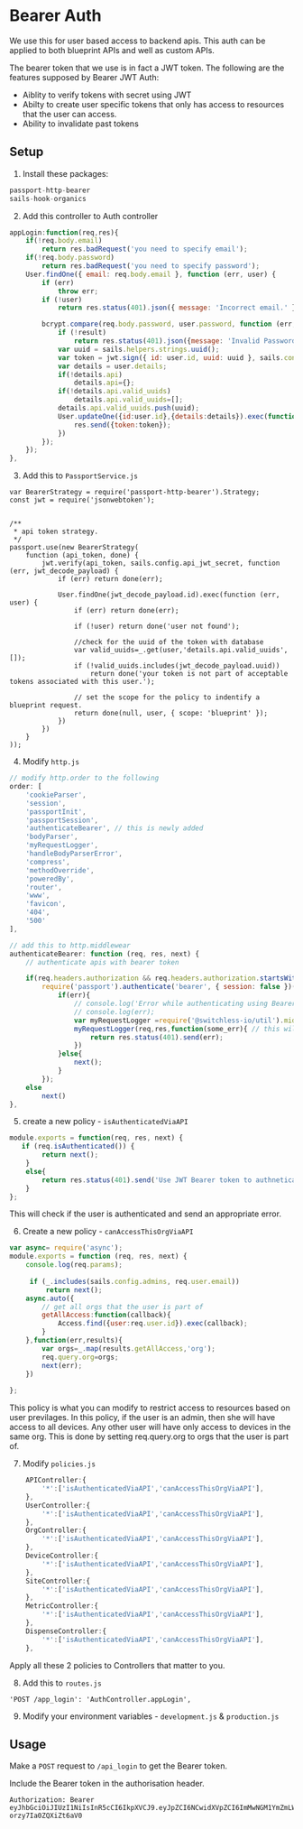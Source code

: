 # Bearer Auth
We use this for user based access to backend apis. This auth can be applied to both blueprint APIs and well as custom APIs. 

The bearer token that we use is in fact a JWT token. The following are the features supposed by Bearer JWT Auth: 

- Aiblity to verify tokens with secret using JWT
- Abilty to create user specific tokens that only has access to resources that the user can access. 
- Ability to invalidate past tokens

## Setup 
1) Install these packages: 
```js
passport-http-bearer
sails-hook-organics

```

2) Add this controller to Auth controller
```js
appLogin:function(req,res){
    if(!req.body.email)
        return res.badRequest('you need to specify email');
    if(!req.body.password)
        return res.badRequest('you need to specify password');
    User.findOne({ email: req.body.email }, function (err, user) {
        if (err) 
            throw err;
        if (!user)
            return res.status(401).json({ message: 'Incorrect email.' });

        bcrypt.compare(req.body.password, user.password, function (err, result) {
            if (!result)
                return res.status(401).json({message: 'Invalid Password'});
            var uuid = sails.helpers.strings.uuid();
            var token = jwt.sign({ id: user.id, uuid: uuid }, sails.config.api_jwt_secret);
            var details = user.details;
            if(!details.api)
                details.api={};
            if(!details.api.valid_uuids)
                details.api.valid_uuids=[];
            details.api.valid_uuids.push(uuid);
            User.updateOne({id:user.id},{details:details}).exec(function(err,result){
                res.send({token:token});
            })
        });
    });
},
```

3) Add this to `PassportService.js`

```
var BearerStrategy = require('passport-http-bearer').Strategy;
const jwt = require('jsonwebtoken'); 


/**
 * api token strategy.
 */
passport.use(new BearerStrategy(
    function (api_token, done) {
        jwt.verify(api_token, sails.config.api_jwt_secret, function (err, jwt_decode_payload) {
            if (err) return done(err);
            
            User.findOne(jwt_decode_payload.id).exec(function (err, user) {
                if (err) return done(err);

                if (!user) return done('user not found');

                //check for the uuid of the token with database
                var valid_uuids=_.get(user,'details.api.valid_uuids',[]);
                if (!valid_uuids.includes(jwt_decode_payload.uuid))
                    return done('your token is not part of acceptable tokens associated with this user.');

                // set the scope for the policy to indentify a blueprint request.
                return done(null, user, { scope: 'blueprint' });
            })
        })
    }
));
```

4) Modify `http.js`

```js
// modify http.order to the following
order: [
    'cookieParser',
    'session',
    'passportInit',     
    'passportSession',
    'authenticateBearer', // this is newly added
    'bodyParser',
    'myRequestLogger',
    'handleBodyParserError',
    'compress',
    'methodOverride',
    'poweredBy',
    'router',
    'www',
    'favicon',
    '404',
    '500'
],

// add this to http.middlewear
authenticateBearer: function (req, res, next) {
    // authenticate apis with bearer token

    if(req.headers.authorization && req.headers.authorization.startsWith('Bearer'))
        require('passport').authenticate('bearer', { session: false })(req, res, function(err){
            if(err){
                // console.log('Error while authenticating using Bearer token');
                // console.log(err);
                var myRequestLogger =require('@switchless-io/util').middleware.requestLogger;
                myRequestLogger(req,res,function(some_err){ // this will log the item to logger
                    return res.status(401).send(err);
                })
            }else{
                next();
            }
        });
    else
        next()
},

```

5) create a new policy - `isAuthenticatedViaAPI`
```js
module.exports = function(req, res, next) {
   if (req.isAuthenticated()) {
        return next();
    }
    else{
        return res.status(401).send('Use JWT Bearer token to authneticated yourself');
    }
};
```
This will check if the user is authenticated and send an appropriate error. 

6) Create a new policy - `canAccessThisOrgViaAPI`
```js
var async= require('async');
module.exports = function (req, res, next) {
    console.log(req.params);
    
     if (_.includes(sails.config.admins, req.user.email)) 
         return next();
    async.auto({
        // get all orgs that the user is part of
        getAllAccess:function(callback){
            Access.find({user:req.user.id}).exec(callback);
        }
    },function(err,results){
        var orgs=_.map(results.getAllAccess,'org');
        req.query.org=orgs;
        next(err);
    })
        
};
```
This policy is what you can modify to restrict access to resources based on user previlages. In this policy, if the user is an admin, then she will have access to all devices. Any other user will have only access to devices in the same org. This is done by setting req.query.org to orgs that the user is part of. 

7) Modify `policies.js`

```js
    APIController:{
        '*':['isAuthenticatedViaAPI','canAccessThisOrgViaAPI'],
    },
    UserController:{
        '*':['isAuthenticatedViaAPI','canAccessThisOrgViaAPI'],
    },
    OrgController:{
        '*':['isAuthenticatedViaAPI','canAccessThisOrgViaAPI'],
    },
    DeviceController:{
        '*':['isAuthenticatedViaAPI','canAccessThisOrgViaAPI'],
    },
    SiteController:{
        '*':['isAuthenticatedViaAPI','canAccessThisOrgViaAPI'],
    },
    MetricController:{
        '*':['isAuthenticatedViaAPI','canAccessThisOrgViaAPI'],
    },
    DispenseController:{
        '*':['isAuthenticatedViaAPI','canAccessThisOrgViaAPI'],
    },
```
Apply all these 2 policies to Controllers that matter to you. 

8) Add this to `routes.js`
```
'POST /app_login': 'AuthController.appLogin',
```

9) Modify your environment variables - `development.js` & `production.js`


## Usage

Make a `POST` request to `/api_login` to get the Bearer token. 

Include the Bearer token in the authorisation header. 
```
Authorization: Bearer eyJhbGciOiJIUzI1NiIsInR5cCI6IkpXVCJ9.eyJpZCI6NCwidXVpZCI6ImMwNGM1YmZmLWFhNGYtNGU2OC1iNjk1LWI1ZWZmZmVlNjNjZCIsImlhdCI6MTU5NjU0NDIyOH0.Y42sktgmJ8PqTxx1KhlStXWU-orzy7Ia0ZQXiZt6aV0
```
